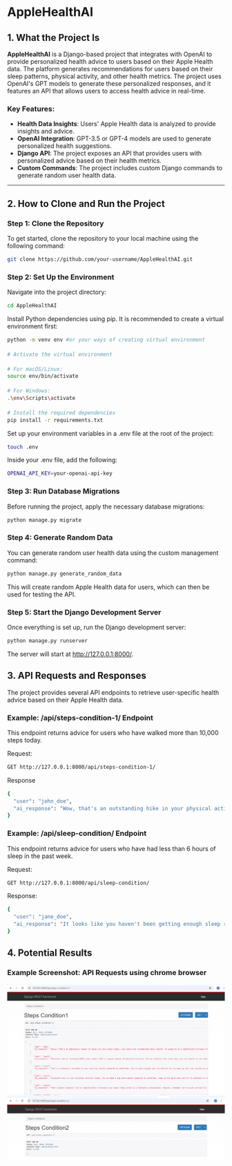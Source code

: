 # AppleHealthAI

## 1. What the Project Is

**AppleHealthAI** is a Django-based project that integrates with OpenAI to provide personalized health advice to users based on their Apple Health data. The platform generates recommendations for users based on their sleep patterns, physical activity, and other health metrics. The project uses OpenAI's GPT models to generate these personalized responses, and it features an API that allows users to access health advice in real-time.

### Key Features:
- **Health Data Insights**: Users' Apple Health data is analyzed to provide insights and advice.
- **OpenAI Integration**: GPT-3.5 or GPT-4 models are used to generate personalized health suggestions.
- **Django API**: The project exposes an API that provides users with personalized advice based on their health metrics.
- **Custom Commands**: The project includes custom Django commands to generate random user health data.

---

## 2. How to Clone and Run the Project

### Step 1: Clone the Repository

To get started, clone the repository to your local machine using the following command:

```bash
git clone https://github.com/your-username/AppleHealthAI.git
```
### Step 2: Set Up the Environment

Navigate into the project directory:

```bash
cd AppleHealthAI
```

Install Python dependencies using pip. It is recommended to create a virtual environment first:

```bash
python -m venv env #or your ways of creating virtual environment

# Activate the virtual environment

# For macOS/Linux:
source env/bin/activate

# For Windows:
.\env\Scripts\activate

# Install the required dependencies
pip install -r requirements.txt
```

Set up your environment variables in a .env file at the root of the project:

```bash
touch .env
```

Inside your .env file, add the following:
```bash
OPENAI_API_KEY=your-openai-api-key
```

### Step 3: Run Database Migrations

Before running the project, apply the necessary database migrations:

```bash
python manage.py migrate
```

### Step 4: Generate Random Data

You can generate random user health data using the custom management command:

```bash
python manage.py generate_random_data
```
This will create random Apple Health data for users, which can then be used for testing the API.

### Step 5: Start the Django Development Server

Once everything is set up, run the Django development server:

```bash
python manage.py runserver
```

The server will start at http://127.0.0.1:8000/.

## 3. API Requests and Responses

The project provides several API endpoints to retrieve user-specific health advice based on their Apple Health data.

### Example: /api/steps-condition-1/ Endpoint

This endpoint returns advice for users who have walked more than 10,000 steps today.

Request:

```bash
GET http://127.0.0.1:8000/api/steps-condition-1/
```

Response

```bash
{
  "user": "john_doe",
  "ai_response": "Wow, that's an outstanding hike in your physical activity compared to yesterday! It's great to see you active, but it's also important to listen to your body. ..."
}
```

### Example: /api/sleep-condition/ Endpoint

This endpoint returns advice for users who have had less than 6 hours of sleep in the past week.

Request:

```bash
GET http://127.0.0.1:8000/api/sleep-condition/
```

Response:

```bash
{
  "user": "jane_doe",
  "ai_response": "It looks like you haven't been getting enough sleep recently. Prioritizing your rest is important for your overall health. Aim for at least 7-8 hours of sleep every night. ..."
}
```

## 4. Potential Results

### Example Screenshot: API Requests using chrome browser
![alt text](./result_images/image.png)
![alt text](./result_images/image2.png)

